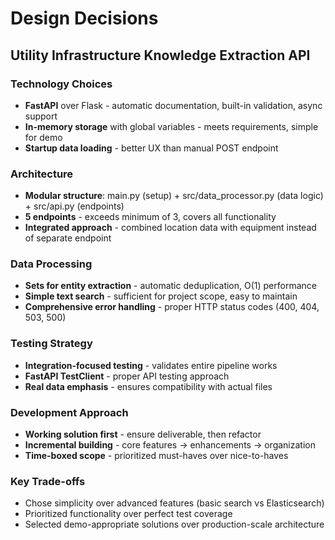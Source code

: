 # Design Decisions

## Utility Infrastructure Knowledge Extraction API

### Technology Choices
- **FastAPI** over Flask - automatic documentation, built-in validation, async support
- **In-memory storage** with global variables - meets requirements, simple for demo
- **Startup data loading** - better UX than manual POST endpoint

### Architecture
- **Modular structure**: main.py (setup) + src/data_processor.py (data logic) + src/api.py (endpoints)
- **5 endpoints** - exceeds minimum of 3, covers all functionality
- **Integrated approach** - combined location data with equipment instead of separate endpoint

### Data Processing
- **Sets for entity extraction** - automatic deduplication, O(1) performance
- **Simple text search** - sufficient for project scope, easy to maintain
- **Comprehensive error handling** - proper HTTP status codes (400, 404, 503, 500)

### Testing Strategy
- **Integration-focused testing** - validates entire pipeline works
- **FastAPI TestClient** - proper API testing approach
- **Real data emphasis** - ensures compatibility with actual files

### Development Approach
- **Working solution first** - ensure deliverable, then refactor
- **Incremental building** - core features → enhancements → organization
- **Time-boxed scope** - prioritized must-haves over nice-to-haves

### Key Trade-offs
- Chose simplicity over advanced features (basic search vs Elasticsearch)
- Prioritized functionality over perfect test coverage
- Selected demo-appropriate solutions over production-scale architecture